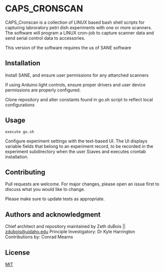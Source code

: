 # CAPS_CRONSCAN

CAPS_Cronscan is a collection of LINUX based bash shell scripts for capturing labroratory petri dish experiments with one or more scanners. The software will program a LINUX cron-job to capture scanner data and send serial control data to accessories. 

This version of the software requires the us of SANE software

## Installation

Install SANE, and ensure user permissions for any attanched scanners

If using Arduino light controls, ensure proper drivers and user device permissions are properly configured.

Clone repository and alter constants found in go.sh script to reflect local configurations


## Usage

```terminal
execute go.sh
```

Configure experiment settings with the text-based UI. The UI displays variable fields that belong to an experiment record, to be recorded in the experiment subdirectory when the user S)aves and executes crontab installation.

## Contributing
Pull requests are welcome. For major changes, please open an issue first to discuss what you would like to change.

Please make sure to update tests as appropriate.

## Authors and acknowledgment
Chief architect and repository maintained by Zeth duBois || zdubois@uidaho.edu
Principle Investigatory: Dr Kyle Harrington
Contributions by: Conrad Mearns

## License
[MIT](https://choosealicense.com/licenses/mit/)